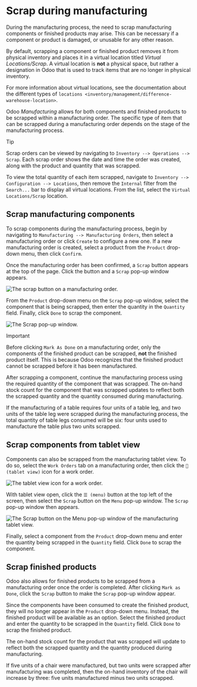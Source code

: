 # Scrap during manufacturing

During the manufacturing process, the need to scrap manufacturing
components or finished products may arise. This can be necessary if a
component or product is damaged, or unusable for any other reason.

By default, scrapping a component or finished product removes it from
physical inventory and places it in a virtual location titled *Virtual
Locations/Scrap*. A virtual location is **not** a physical space, but
rather a designation in Odoo that is used to track items that are no
longer in physical inventory.

<div class="seealso">

For more information about virtual locations, see the documentation
about the different types of `locations
<inventory/management/difference-warehouse-location>`.

</div>

Odoo *Manufacturing* allows for both components and finished products to
be scrapped within a manufacturing order. The specific type of item that
can be scrapped during a manufacturing order depends on the stage of the
manufacturing process.

<div class="tip">

<div class="title">

Tip

</div>

Scrap orders can be viewed by navigating to `Inventory --> Operations
--> Scrap`. Each scrap order shows the date and time the order was
created, along with the product and quantity that was scrapped.

To view the total quantity of each item scrapped, navigate to `Inventory
-->
Configuration --> Locations`, then remove the `Internal` filter from the
`Search...` bar to display all virtual locations. From the list, select
the `Virtual Locations/Scrap` location.

</div>

## Scrap manufacturing components

To scrap components during the manufacturing process, begin by
navigating to `Manufacturing --> Manufacturing Orders`, then select a
manufacturing order or click `Create` to configure a new one. If a new
manufacturing order is created, select a product from the `Product`
drop-down menu, then click `Confirm`.

Once the manufacturing order has been confirmed, a `Scrap` button
appears at the top of the page. Click the button and a `Scrap` pop-up
window appears.

![The scrap button on a manufacturing
order.](scrap_manufacturing/scrap-button.png)

From the `Product` drop-down menu on the `Scrap` pop-up window, select
the component that is being scrapped, then enter the quantity in the
`Quantity` field. Finally, click `Done` to scrap the component.

![The Scrap pop-up window.](scrap_manufacturing/scrap-pop-up.png)

<div class="important">

<div class="title">

Important

</div>

Before clicking `Mark As Done` on a manufacturing order, only the
components of the finished product can be scrapped, **not** the finished
product itself. This is because Odoo recognizes that the finished
product cannot be scrapped before it has been manufactured.

</div>

After scrapping a component, continue the manufacturing process using
the required quantity of the component that was scrapped. The on-hand
stock count for the component that was scrapped updates to reflect both
the scrapped quantity and the quantity consumed during manufacturing.

<div class="example">

If the manufacturing of a table requires four units of a table leg, and
two units of the table leg were scrapped during the manufacturing
process, the total quantity of table legs consumed will be six: four
units used to manufacture the table plus two units scrapped.

</div>

## Scrap components from tablet view

Components can also be scrapped from the manufacturing tablet view. To
do so, select the `Work Orders` tab on a manufacturing order, then click
the `📱 (tablet view)` icon for a work order.

![The tablet view icon for a work
order.](scrap_manufacturing/tablet-view-icon.png)

With tablet view open, click the `☰ (menu)` button at the top left of
the screen, then select the `Scrap` button on the `Menu` pop-up window.
The `Scrap` pop-up window then appears.

![The Scrap button on the Menu pop-up window of the manufacturing tablet
view.](scrap_manufacturing/tablet-scrap-button.png)

Finally, select a component from the `Product` drop-down menu and enter
the quantity being scrapped in the `Quantity` field. Click `Done` to
scrap the component.

## Scrap finished products

Odoo also allows for finished products to be scrapped from a
manufacturing order once the order is completed. After clicking `Mark as
Done`, click the `Scrap` button to make the `Scrap` pop-up window
appear.

Since the components have been consumed to create the finished product,
they will no longer appear in the `Product` drop-down menu. Instead, the
finished product will be available as an option. Select the finished
product and enter the quantity to be scrapped in the `Quantity` field.
Click `Done` to scrap the finished product.

The on-hand stock count for the product that was scrapped will update to
reflect both the scrapped quantity and the quantity produced during
manufacturing.

<div class="example">

If five units of a chair were manufactured, but two units were scrapped
after manufacturing was completed, then the on-hand inventory of the
chair will increase by three: five units manufactured minus two units
scrapped.

</div>
